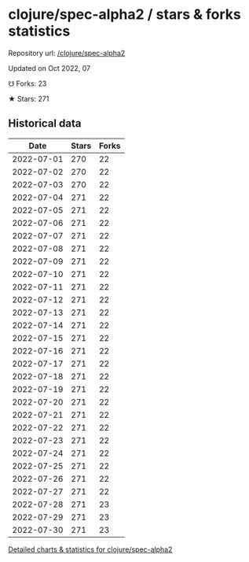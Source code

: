 # clojure/spec-alpha2 / stars & forks statistics

Repository url: [/clojure/spec-alpha2](https://github.com/clojure/spec-alpha2)

Updated on Oct 2022, 07

☋ Forks: 23

★ Stars: 271

## Historical data
| Date | Stars | Forks |
|------|-------|-------|
| 2022-07-01 | 270 | 22 | 
| 2022-07-02 | 270 | 22 | 
| 2022-07-03 | 270 | 22 | 
| 2022-07-04 | 271 | 22 | 
| 2022-07-05 | 271 | 22 | 
| 2022-07-06 | 271 | 22 | 
| 2022-07-07 | 271 | 22 | 
| 2022-07-08 | 271 | 22 | 
| 2022-07-09 | 271 | 22 | 
| 2022-07-10 | 271 | 22 | 
| 2022-07-11 | 271 | 22 | 
| 2022-07-12 | 271 | 22 | 
| 2022-07-13 | 271 | 22 | 
| 2022-07-14 | 271 | 22 | 
| 2022-07-15 | 271 | 22 | 
| 2022-07-16 | 271 | 22 | 
| 2022-07-17 | 271 | 22 | 
| 2022-07-18 | 271 | 22 | 
| 2022-07-19 | 271 | 22 | 
| 2022-07-20 | 271 | 22 | 
| 2022-07-21 | 271 | 22 | 
| 2022-07-22 | 271 | 22 | 
| 2022-07-23 | 271 | 22 | 
| 2022-07-24 | 271 | 22 | 
| 2022-07-25 | 271 | 22 | 
| 2022-07-26 | 271 | 22 | 
| 2022-07-27 | 271 | 22 | 
| 2022-07-28 | 271 | 23 | 
| 2022-07-29 | 271 | 23 | 
| 2022-07-30 | 271 | 23 | 


[Detailed charts & statistics for clojure/spec-alpha2](https://reviewgithub.com/rep/clojure/spec-alpha2)
